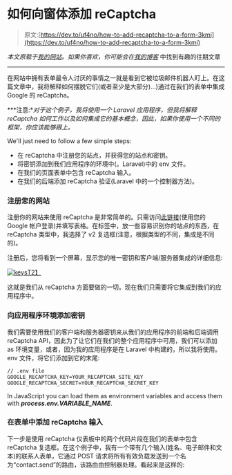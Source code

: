 # 如何向窗体添加 reCaptcha

> 原文:[https://dev.to/uf4no/how-to-add-recaptcha-to-a-form-3kmi](https://dev.to/uf4no/how-to-add-recaptcha-to-a-form-3kmi)

*本文原载于[我的网站](http://www.antonioufano.com)。如果你喜欢，你可能会在[我的博客](http://www.antonioufano.com/blog)* 中找到有趣的往期文章

* * *

在网站中拥有表单最令人讨厌的事情之一就是看到它被垃圾邮件机器人盯上。在这篇文章中，我将解释如何摆脱它们(或者至少是大部分)...)通过在我们的表单中集成 Google 的 reCaptcha。

***注意:**对于这个例子，我将使用一个 Laravel 应用程序，但我将解释 reCaptcha 如何工作以及如何集成它的基本概念，因此，如果你使用一个不同的框架，你应该能够跟上。*

We'll just need to follow a few simple steps:

*   在 reCaptcha 中注册您的站点，并获得您的站点和密钥。
*   将密钥添加到我们应用程序的环境中(。Laravel)中的 env 文件。
*   在我们的页面表单中包含 reCaptcha 输入。
*   在我们的后端添加 reCaptcha 验证(Laravel 中的一个控制器方法)。

### 注册您的网站

注册你的网站来使用 reCaptcha 是非常简单的。只需访问[此链接](https://www.google.com/recaptcha/admin "recaptcha admin")(使用您的 Google 帐户登录)并填写表格。在标签中，放一些容易识别你的站点的东西，在 reCaptcha 类型中，我选择了 v2 复选框(注意，根据类型的不同，集成是不同的)。

注册后，您将看到一个屏幕，显示您的唯一密钥和客户端/服务器集成的详细信息:

[![keys](../Images/77cb2dca9abcfdcbd1af9c27772092f8.png)T2】](https://res.cloudinary.com/practicaldev/image/fetch/s--IwAx96qN--/c_limit%2Cf_auto%2Cfl_progressive%2Cq_auto%2Cw_880/http://www.antonioufano.com/image_uploads/reCaptcha_keys.png)

这就是我们从 reCaptcha 方面要做的一切。现在我们只需要将它集成到我们的应用程序中。

### 向应用程序环境添加密钥

我们需要使用我们的客户端和服务器密钥来从我们的应用程序的前端和后端调用 reCaptcha API，因此为了让它们在我们的整个应用程序中可用，我们可以添加 as 环境变量，或者，因为我的应用程序是在 Laravel 中构建的，所以我将使用。env 文件，将它们添加到它的末尾:

```
// .env file
GOOGLE_RECAPTCHA_KEY=YOUR_RECAPTCHA_SITE_KEY
GOOGLE_RECAPTCHA_SECRET=YOUR_RECAPTCHA_SECRET_KEY 
```

In JavaScript you can load them as environment variables and access them with ***process.env.VARIABLE_NAME***.

### 在表单中添加 reCaptcha 输入

下一步是使用 reCaptcha 仪表板中的两个代码片段在我们的表单中包含 reCaptcha 复选框。在这个例子中，我有一个带有几个输入(姓名、电子邮件和文本)的联系人表单，它通过 POST 请求将所有有效负载发送到一个名为“contact.send”的路由，该路由由控制器处理。看起来是这样的: